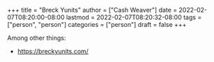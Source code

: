 +++
title = "Breck Yunits"
author = ["Cash Weaver"]
date = 2022-02-07T08:20:00-08:00
lastmod = 2022-02-07T08:20:32-08:00
tags = ["person", "person"]
categories = ["person"]
draft = false
+++

Among other things:

-   <https://breckyunits.com/>
